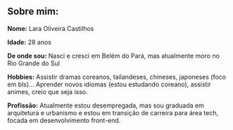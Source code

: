 ## Sobre mim:

**Nome:** Lara Oliveira Castilhos

**Idade:** 28 anos

**De onde sou:** Nasci e cresci em Belém do Pará, mas atualmente moro no Rio Grande do Sul

**Hobbies:** Assistir dramas coreanos, tailandeses, chineses, japoneses (foco em bls)... Aprender novos idiomas (estou estudando coreano), assistir animes, creio que seja isso.

**Profissão:** Atualmente estou desempregada, mas sou graduada em arquitetura e urbanismo e estou em transição de carreira para área tech, focada em desenvolvimento front-end. 
